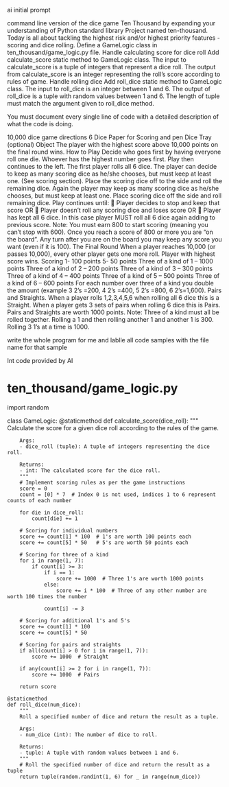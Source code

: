 ai initial prompt

command line version of the dice game Ten Thousand by expanding your understanding of Python standard library
Project named ten-thousand.
Today is all about tackling the highest risk and/or highest priority features - scoring and dice rolling.
Define a GameLogic class in ten_thousand/game_logic.py file.
Handle calculating score for dice roll
Add calculate_score static method to GameLogic class.
The input to calculate_score is a tuple of integers that represent a dice roll.
The output from calculate_score is an integer representing the roll’s score according to rules of game.
Handle rolling dice
Add roll_dice static method to GameLogic class.
The input to roll_dice is an integer between 1 and 6.
The output of roll_dice is a tuple with random values between 1 and 6.
The length of tuple must match the argument given to roll_dice method.

You must document every single line of code with a detailed description of what the code is doing.

10,000 dice game directions 6 Dice Paper for Scoring and pen Dice Tray (optional) Object The player with the highest score above 10,000 points on the final round wins. How to Play Decide who goes first by having everyone roll one die. Whoever has the highest number goes first. Play then continues to the left. The first player rolls all 6 dice. The player can decide to keep as many scoring dice as he/she chooses, but must keep at least one. (See scoring section). Place the scoring dice off to the side and roll the remaining dice. Again the player may keep as many scoring dice as he/she chooses, but must keep at least one. Place scoring dice off the side and roll remaining dice. Play continues until:  Player decides to stop and keep that score OR  Player doesn’t roll any scoring dice and loses score OR  Player has kept all 6 dice. In this case player MUST roll all 6 dice again adding to previous score. Note:  You must earn 800 to start scoring (meaning you can’t stop with 600). Once you reach a score of 800 or more you are “on the board”. Any turn after you are on the board you may keep any score you want (even if it is 100). The Final Round When a player reaches 10,000 (or passes 10,000), every other player gets one more roll. Player with highest score wins. Scoring 1- 100 points 5- 50 points Three of a kind of 1 – 1000 points Three of a kind of 2 – 200 points Three of a kind of 3 – 300 points Three of a kind  of 4 – 400 points Three of a kind of 5 – 500 points Three of a kind of 6 – 600 points For each number over three of a kind you double the amount (example 3 2’s =200, 4 2’s =400, 5 2’s =800, 6 2’s=1,600). Pairs and Straights. When a player rolls 1,2,3,4,5,6 when rolling all 6 dice this is a Straight. When a player gets 3 sets of pairs when rolling 6 dice this is Pairs. Pairs and Straights are worth 1000 points. Note: Three of a kind must all be rolled together. Rolling a 1 and then rolling another 1 and another 1 is 300. Rolling 3 1’s at a time is 1000.  

write the whole program for me and lablle all code samples with the file name for that sample


Int code provided by AI

# ten_thousand/game_logic.py

import random

class GameLogic:
    @staticmethod
    def calculate_score(dice_roll):
        """
        Calculate the score for a given dice roll according to the rules of the game.

        Args:
        - dice_roll (tuple): A tuple of integers representing the dice roll.

        Returns:
        - int: The calculated score for the dice roll.
        """
        # Implement scoring rules as per the game instructions
        score = 0
        count = [0] * 7  # Index 0 is not used, indices 1 to 6 represent counts of each number

        for die in dice_roll:
            count[die] += 1

        # Scoring for individual numbers
        score += count[1] * 100  # 1's are worth 100 points each
        score += count[5] * 50   # 5's are worth 50 points each

        # Scoring for three of a kind
        for i in range(1, 7):
            if count[i] >= 3:
                if i == 1:
                    score += 1000  # Three 1's are worth 1000 points
                else:
                    score += i * 100  # Three of any other number are worth 100 times the number

                count[i] -= 3

        # Scoring for additional 1's and 5's
        score += count[1] * 100
        score += count[5] * 50

        # Scoring for pairs and straights
        if all(count[i] > 0 for i in range(1, 7)):
            score += 1000  # Straight

        if any(count[i] >= 2 for i in range(1, 7)):
            score += 1000  # Pairs

        return score

    @staticmethod
    def roll_dice(num_dice):
        """
        Roll a specified number of dice and return the result as a tuple.

        Args:
        - num_dice (int): The number of dice to roll.

        Returns:
        - tuple: A tuple with random values between 1 and 6.
        """
        # Roll the specified number of dice and return the result as a tuple
        return tuple(random.randint(1, 6) for _ in range(num_dice))
